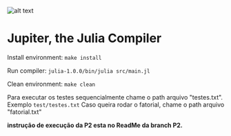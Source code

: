 ![alt text](https://i.imgur.com/tGLQy92.png)

# Jupiter, the Julia Compiler

Install environment:
`make install`

Run compiler:
`julia-1.0.0/bin/julia src/main.jl`

Clean environment:
`make clean`

Para executar os testes sequencialmente chame o path arquivo "testes.txt". Exemplo `test/testes.txt`
Caso queira rodar o fatorial, chame o path arquivo "fatorial.txt"

**instrução de execução da P2 esta no ReadMe da branch P2.**
